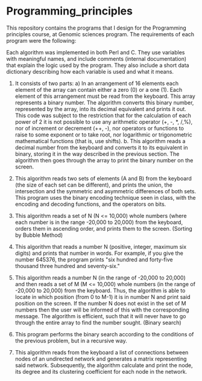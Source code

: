 # Programming_principles
This repository contains the programs that I design for the Programming principles course, at Genomic sciences program. The requirements of each program were the following:

Each algorithm was implemented in both Perl and C. They use variables with meaningful names, and include comments (internal documentation) that explain the logic used by the program. They also include a short data dictionary describing how each variable is used and what it means.

1. It consists of two parts:
a) In an arrangement of 16 elements each element of the array can contain either a zero (0) or a one (1). Each element of this arrangement must be read from the keyboard. This array represents a binary number. The algorithm converts this binary number, represented by the array, into its decimal equivalent and prints it out. This code was subject to the restriction that for the calculation of each power of 2 it is not possible to use any arithmetic operator (+, -, *, /,%), nor of increment or decrement (++, -), nor operators or functions to raise to some exponent or to take root, nor logarithmic or trigonometric mathematical functions (that is, use shifts).
b. This algorithm reads a decimal number from the keyboard and converts it to its equivalent in binary, storing it in the way described in the previous section. The algorithm then goes through the array to print the binary number on the screen.

2. This algorithm reads two sets of elements (A and B) from the keyboard (the size of each set can be different), and prints the union, the intersection and the symmetric and asymmetric differences of both sets. This program uses the binary encoding technique seen in class, with the encoding and decoding functions, and the operators on bits. 

3. This algorithm reads a set of N (N <= 10,000) whole numbers (where each number is in the range -20,000 to 20,000) from the keyboard, orders them in ascending order, and prints them to the screen. (Sorting by Bubble Method)

4. This algorithm that reads a number N (positive, integer, maximum six digits) and prints that number in words. For example, if you give the number 645376, the program prints "six hundred and forty-five thousand three hundred and seventy-six."

5. This algorithm reads a number N (in the range of -20,000 to 20,000) and then reads a set of M (M <= 10,000) whole numbers (in the range of -20,000 to 20,000) from the keyboard. Thus, the algorithm is able to locate in which position (from 0 to M-1) it is in number N and print said position on the screen. If the number N does not exist in the set of M numbers then the user will be informed of this with the corresponding message. The algorithm is efficient, such that it will never have to go through the entire array to find the number sought. (Binary search)

6. This program performs the binary search according to the conditions of the previous problem, but in a recursive way.

7. This algorithm reads from the keyboard a list of connections between nodes of an undirected network and generates a matrix representing said network. Subsequently, the algorithm calculate and print the node, its degree and its clustering coefficient for each node in the network.
